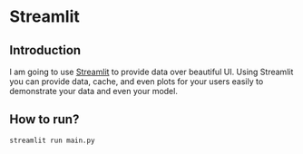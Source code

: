 # Streamlit

## Introduction

I am going to use [Streamlit](https://streamlit.io/) to provide data over beautiful UI.
Using Streamlit you can provide data, cache, and even plots for your users easily to demonstrate your data and even your model.

## How to run?

```bash
streamlit run main.py
```
